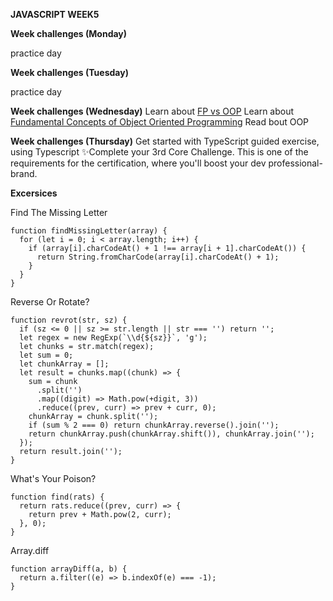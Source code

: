 **JAVASCRIPT WEEK5**

**Week challenges (Monday)**

practice day

**Week challenges (Tuesday)**

practice day

**Week challenges (Wednesday)**
Learn about [FP vs OOP](https://www.youtube.com/watch?v=08CWw_VD45w)
Learn about [Fundamental Concepts of Object Oriented Programming](https://www.youtube.com/watch?v=m_MQYyJpIjg)
Read bout OOP


**Week challenges (Thursday)**
Get started with TypeScript guided exercise, using Typescript
✨Complete your 3rd Core Challenge. This is one of the requirements for the certification, where you'll boost your dev professional-brand.

**Excersices**

Find The Missing Letter
```
function findMissingLetter(array) {
  for (let i = 0; i < array.length; i++) {
    if (array[i].charCodeAt() + 1 !== array[i + 1].charCodeAt()) {
      return String.fromCharCode(array[i].charCodeAt() + 1);
    }
  }
}
```
Reverse Or Rotate?
```
function revrot(str, sz) {
  if (sz <= 0 || sz >= str.length || str === '') return '';
  let regex = new RegExp(`\\d{${sz}}`, 'g');
  let chunks = str.match(regex);
  let sum = 0;
  let chunkArray = [];
  let result = chunks.map((chunk) => {
    sum = chunk
      .split('')
      .map((digit) => Math.pow(+digit, 3))
      .reduce((prev, curr) => prev + curr, 0);
    chunkArray = chunk.split('');
    if (sum % 2 === 0) return chunkArray.reverse().join('');
    return chunkArray.push(chunkArray.shift()), chunkArray.join('');
  });
  return result.join('');
}
```
What's Your Poison?
```
function find(rats) {
  return rats.reduce((prev, curr) => {
    return prev + Math.pow(2, curr);
  }, 0);
}
```
Array.diff
```
function arrayDiff(a, b) {
  return a.filter((e) => b.indexOf(e) === -1);
}
```
